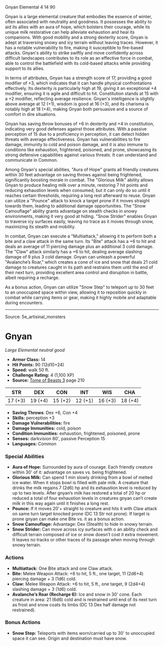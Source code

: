 <MonsterName/>Gnyan</MonsterName>
<CreatureType/>Elemental</CreatureType>
<CR/>4</CR>
<AC/>14</AC>
<HP/>90</HP>
<summary>Gnyan is a large elemental creature that embodies the essence of winter, often associated with neutrality and goodness. It possesses the ability to aid its allies with an aura of hope, which bolsters their courage, while its unique milk restorative can help alleviate exhaustion and heal its companions. With good mobility and a strong dexterity score, Gnyan is adept at traversing snowy and icy terrain without leaving traces. However, it has a notable vulnerability to fire, making it susceptible to fire-based attacks. Gnyan's ability to strike swiftly and move confidently across difficult landscapes contributes to its role as an effective force in combat, able to control the battlefield with its cold-based attacks while providing support to its allies.</summary>

<detail>

In terms of attributes, Gnyan has a strength score of 17, providing a good modifier of +3, which indicates that it can handle physical confrontations effectively. Its dexterity is particularly high at 19, giving it an exceptional +4 modifier, ensuring it is agile and difficult to hit. Constitution stands at 15 with a +2 modifier, reflecting average resilience. Gnyan's intelligence is slightly above average at 12 (+1), wisdom is good at 16 (+3), and its charisma is notably high at 18 (+4), making Gnyan both persuasive and a source of comfort in dire situations. 

Gnyan has saving throw bonuses of +6 in dexterity and +4 in constitution, indicating very good defenses against those attributes. With a passive perception of 15 due to a proficiency in perception, it can detect hidden threats with average effectiveness. Gnyan has vulnerabilities to fire damage, immunity to cold and poison damage, and it is also immune to conditions like exhaustion, frightened, poisoned, and prone, showcasing its strong defensive capabilities against various threats. It can understand and communicate in Common.

Among Gnyan's special abilities, "Aura of Hope" grants all friendly creatures within 30 feet advantage on saving throws against being frightened, significantly boosting morale in combat. The "Glorious Milk" ability allows Gnyan to produce healing milk over a minute, restoring 7 hit points and reducing exhaustion levels when consumed, but it can only do so until it reaches certain thresholds, requiring a long rest afterward to reuse. Gnyan can utilize a "Pounce" attack to knock a target prone if it moves straight towards them, leading to additional damage opportunities. The "Snow Camouflage" ability grants advantage on stealth checks in snowy environments, making it very good at hiding. "Snow Strider" enables Gnyan to traverse icy surfaces easily, leaving no trace as it moves through snow, maximizing its stealth and mobility.

In combat, Gnyan can execute a "Multiattack," allowing it to perform both a bite and a claw attack in the same turn. Its "Bite" attack has a +6 to hit and deals an average of 11 piercing damage plus an additional 3 cold damage. The "Claw" attack similarly has a +6 to hit, dealing average slashing damage of 9 plus 3 cold damage. Gnyan can unleash a powerful "Avalanche’s Roar," which creates a cone of ice and snow that deals 21 cold damage to creatures caught in its path and restrains them until the end of their next turn, providing excellent area control and disruption in battle, albeit requiring a recharge.

As a bonus action, Gnyan can utilize "Snow Step" to teleport up to 30 feet to an unoccupied space within view, allowing it to reposition quickly in combat while carrying items or gear, making it highly mobile and adaptable during encounters.</detail>



---

Source: 5e_artisinal_monsters

# Gnyan

*Large* *Elemental* *neutral good*

- **Armor Class:** 14
- **Hit Points:** 90 (12d10+24)
- **Speed:** walk 50 ft.
- **Challenge Rating:** 4 (1,100 XP)
- **Source:** [Tome of Beasts 3](https://koboldpress.com/kpstore/product/tome-of-beasts-3-for-5th-edition/) page 210

| STR | DEX | CON | INT | WIS | CHA |
| --- | --- | --- | --- | --- | --- |
| 17 (+3) | 19 (+4) | 15 (+2) | 12 (+1) | 16 (+3) | 18 (+4) |

- **Saving Throws**: Dex +6, Con +4
- **Skills:** perception +3
- **Damage Vulnerabilities:** fire
- **Damage Immunities:** cold, poison
- **Condition Immunities:** exhaustion, frightened, poisoned, prone
- **Senses:** darkvision 60', passive Perception 15
- **Languages:** Common

### Special Abilities

- **Aura of Hope:** Surrounded by aura of courage. Each friendly creature within 30' of it: advantage on saves vs. being frightened.
- **Glorious Milk:** Can spend 1 min slowly drinking from a bowl of melted ice water. When it stops bowl is filled with pale milk. A creature that drinks the milk regains 7 (2d6) hp and its exhaustion level is reduced by up to two levels. After gnyan’s milk has restored a total of 20 hp or reduced a total of four exhaustion levels in creatures gnyan can’t create milk in this way again until it finishes a long rest.
- **Pounce:** If it moves 20'+ straight to creature and hits it with Claw attack on same turn target knocked prone (DC 13 Str not prone). If target is prone gnyan can make one Bite vs. it as a bonus action.
- **Snow Camouflage:** Advantage: Dex (Stealth) to hide in snowy terrain.
- **Snow Strider:** Can move across icy surfaces with o an ability check and difficult terrain composed of ice or snow doesn’t cost it extra movement. It leaves no tracks or other traces of its passage when moving through snowy terrain.

### Actions

- **Multiattack:** One Bite attack and one Claw attack.
- **Bite:** Melee Weapon Attack: +6 to hit, 5 ft., one target, 11 (2d6+4) piercing damage + 3 (1d6) cold.
- **Claw:** Melee Weapon Attack: +6 to hit, 5 ft., one target, 9 (2d4+4) slashing damage + 3 (1d6) cold.
- **Avalanche’s Roar (Recharge 6):** Ice and snow in 30' cone. Each creature in area: 21 (6d6) cold and is restrained until end of its next turn as frost and snow coats its limbs (DC 13 Dex half damage not restrained).

### Bonus Actions

- **Snow Step:** Teleports with items worn/carried up to 30' to unoccupied space it can see. Origin and destination must have snow.




